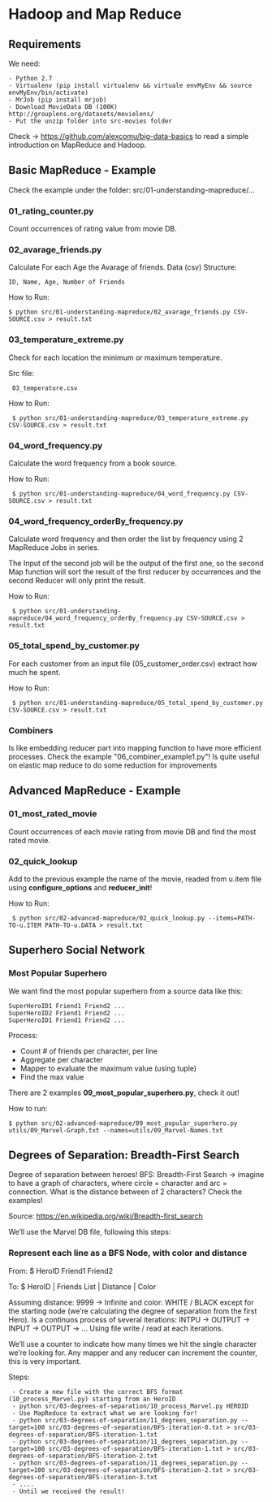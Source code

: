 # Hadoop and Map Reduce

## Requirements

We need:

	- Python 2.7
	- Virtualenv (pip install virtualenv && virtuale envMyEnv && source envMyEnv/bin/activate) 
	- MrJob (pip install mrjob)
	- Download MovieData DB (100K) http://grouplens.org/datasets/movielens/ 
	- Put the unzip folder into src-movies folder


Check -> https://github.com/alexcomu/big-data-basics to read a simple introduction on MapReduce and Hadoop.


## Basic MapReduce - Example 

Check the example under the folder: src/01-understanding-mapreduce/...

### 01_rating_counter.py

Count occurrences of rating value from movie DB.

### 02_avarage_friends.py

Calculate For each Age the Avarage of friends. Data (csv) Structure:

	ID, Name, Age, Number of Friends

How to Run:

	$ python src/01-understanding-mapreduce/02_avarage_friends.py CSV-SOURCE.csv > result.txt


### 03_temperature_extreme.py

Check for each location the minimum or maximum temperature.

Src file:

     03_temperature.csv

How to Run:

     $ python src/01-understanding-mapreduce/03_temperature_extreme.py CSV-SOURCE.csv > result.txt
     
     
### 04_word_frequency.py

Calculate the word frequency from a book source.

How to Run:

     $ python src/01-understanding-mapreduce/04_word_frequency.py CSV-SOURCE.csv > result.txt

### 04_word_frequency_orderBy_frequency.py

Calculate word frequency and then order the list by frequency using 2 MapReduce Jobs in series.

The Input of the second job will be the output of the first one, so the second Map function will sort the result of the first reducer by occurrences and the second Reducer will only print the result.

How to Run:

     $ python src/01-understanding-mapreduce/04_word_frequency_orderBy_frequency.py CSV-SOURCE.csv > result.txt

### 05_total_spend_by_customer.py

For each customer from an input file (05_customer_order.csv) extract how much he spent.

How to Run:

     $ python src/01-understanding-mapreduce/05_total_spend_by_customer.py CSV-SOURCE.csv > result.txt
     
### Combiners

Is like embedding reducer part into mapping function to have more efficient processes. 
Check the example "06_combiner_example1.py"! Is quite useful on elastic map reduce to do some reduction for improvements

## Advanced MapReduce - Example

### 01_most_rated_movie

Count occurrences of each movie rating from movie DB and find the most rated movie.

### 02_quick_lookup

Add to the previous example the name of the movie, readed from u.item file using **configure_options** and **reducer_init**!

How to Run:

     $ python src/02-advanced-mapreduce/02_quick_lookup.py --items=PATH-TO-u.ITEM PATH-TO-u.DATA > result.txt

## Superhero Social Network

### Most Popular Superhero

We want find the most popular superhero from a source data like this:

    SuperHeroID1 Friend1 Friend2 ...
    SuperHeroID2 Friend1 Friend2 ...
    SuperHeroID1 Friend1 Friend2 ...

Process:

- Count # of friends per character, per line
- Aggregate per character
- Mapper to evaluate the maximum value (using tuple)
- Find the max value

There are 2 examples **09_most_popular_superhero.py**, check it out!

How to run:

    $ python src/02-advanced-mapreduce/09_most_popular_superhero.py utils/09_Marvel-Graph.txt --names=utils/09_Marvel-Names.txt
    
    
## Degrees of Separation: Breadth-First Search

Degree of separation between heroes! BFS: Breadth-First Search -> imagine to have a graph of characters, where circle = character and arc = connection. What is the distance between of 2 characters? Check the examples!

Source: https://en.wikipedia.org/wiki/Breadth-first_search

We’ll use the Marvel DB file, following this steps:

### Represent each line as a BFS Node, with color and distance

From:
     $ HeroID Friend1 Friend2

To:
     $ HeroID | Friends List | Distance | Color

Assuming distance: 9999 -> Infinite and color: WHITE / BLACK except for the starting node (we’re calculating the degree of separation from the first Hero). Is a continuos process of several iterations: INTPU -> OUTPUT -> INPUT -> OUTPUT -> … Using file write / read at each iterations.

We’ll use a counter  to indicate how many times we hit the single character we’re looking for. Any mapper and any reducer can increment the counter, this is very important.

Steps:

     - Create a new file with the correct BFS format (10_process_Marvel.py) starting from an HeroID
     - python src/03-degrees-of-separation/10_process_Marvel.py HEROID
     - Use MapReduce to extract what we are looking for!
     - python src/03-degrees-of-separation/11_degrees_separation.py --target=100 src/03-degrees-of-separation/BFS-iteration-0.txt > src/03-degrees-of-separation/BFS-iteration-1.txt
     - python src/03-degrees-of-separation/11_degrees_separation.py --target=100 src/03-degrees-of-separation/BFS-iteration-1.txt > src/03-degrees-of-separation/BFS-iteration-2.txt
     - python src/03-degrees-of-separation/11_degrees_separation.py --target=100 src/03-degrees-of-separation/BFS-iteration-2.txt > src/03-degrees-of-separation/BFS-iteration-3.txt
     - ....
     - Until we received the result!
     
     
     
     
   